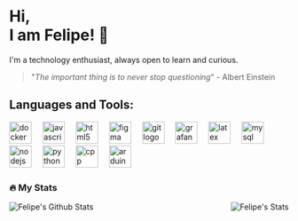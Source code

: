 # Hi, <br> I am Felipe! :wave:

I'm a technology enthusiast, always open to learn and curious.

> "*The important thing is to never stop questioning*" - Albert Einstein



## Languages and Tools:

<div align="left">
  <img src="https://cdn.jsdelivr.net/gh/devicons/devicon/icons/docker/docker-plain-wordmark.svg" height="40" alt="docker logo"  />
  <img width="12" />
  <img src="https://cdn.jsdelivr.net/gh/devicons/devicon/icons/javascript/javascript-original.svg" height="40" alt="javascript logo"  />
  <img width="12" />
  <img src="https://cdn.jsdelivr.net/gh/devicons/devicon/icons/html5/html5-original.svg" height="40" alt="html5 logo"  />
  <img width="12" />
  <img src="https://cdn.simpleicons.org/figma/F24E1E" height="40" alt="figma logo"  />
  <img width="12" />
  <img src="https://cdn.simpleicons.org/git/F05032" height="40" alt="git logo"  />
  <img width="12" />
  <img src="https://cdn.simpleicons.org/grafana/F46800" height="40" alt="grafana logo"  />
  <img width="12" />
  <img src="https://cdn.simpleicons.org/latex/008080" height="40" alt="latex logo"  />
  <img width="12" />
  <img src="https://cdn.simpleicons.org/mysql/4479A1" height="40" alt="mysql logo"  />
  <img width="12" />
  <img src="https://cdn.simpleicons.org/nodedotjs/339933" height="40" alt="nodejs logo"  />
  <img width="12" />
  <img src="https://cdn.simpleicons.org/python/3776AB" height="40" alt="python logo"  />
  <img width="12" />
  <img src="https://cdn.simpleicons.org/python/3776AB" height="40" alt="cpp logo"  />
  <img width="12" />
  <img src="https://cdn.simpleicons.org/python/3776AB" height="40" alt="arduino logo"  />
</div>


### 🔥 My Stats

<img align="left" alt="Felipe's Github Stats" src="https://github-readme-stats.vercel.app/api?username=FFCfelps1&theme=vue&show_icons=true&hide_border=true" />
<img align="right" alt="Felipe's Stats" src="https://github-readme-stats.vercel.app/api/top-langs/?username=FFCfelps1&layout=compact&theme=vue&show_icons=true&hide_border=true" />
